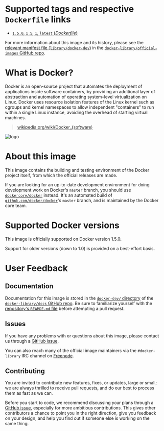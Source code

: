 # Supported tags and respective `Dockerfile` links

-	[`1.5.0`, `1.5`, `1`, `latest` (*Dockerfile*)](https://github.com/docker/docker/blob/v1.5.0/Dockerfile)

For more information about this image and its history, please see the [relevant manifest file (`library/docker-dev`)](https://github.com/docker-library/official-images/blob/master/library/docker-dev) in the [`docker-library/official-images` GitHub repo](https://github.com/docker-library/official-images).

# What is Docker?

Docker is an open-source project that automates the deployment of applications inside software containers, by providing an additional layer of abstraction and automation of operating system–level virtualization on Linux. Docker uses resource isolation features of the Linux kernel such as cgroups and kernel namespaces to allow independent "containers" to run within a single Linux instance, avoiding the overhead of starting virtual machines.

> [wikipedia.org/wiki/Docker_(software)](https://en.wikipedia.org/wiki/Docker_%28software%29)

![logo](https://raw.githubusercontent.com/docker-library/docs/master/docker-dev/logo.png)

# About this image

This image contains the building and testing environment of the Docker project itself, from which the official releases are made.

If you are looking for an up-to-date development environment for doing development work on Docker's `master` branch, you should use [`dockercore/docker`](https://registry.hub.docker.com/u/dockercore/docker/) instead. It's an automated build of [`github.com/docker/docker`](https://github.com/docker/docker)'s `master` branch, and is maintained by the Docker core team.

# Supported Docker versions

This image is officially supported on Docker version 1.5.0.

Support for older versions (down to 1.0) is provided on a best-effort basis.

# User Feedback

## Documentation

Documentation for this image is stored in the [`docker-dev/` directory](https://github.com/docker-library/docs/tree/master/docker-dev) of the [`docker-library/docs` GitHub repo](https://github.com/docker-library/docs). Be sure to familiarize yourself with the [repository's `REAMDE.md` file](https://github.com/docker-library/docs/blob/master/README.md) before attempting a pull request.

## Issues

If you have any problems with or questions about this image, please contact us through a [GitHub issue](https://github.com/docker/docker/issues).

You can also reach many of the official image maintainers via the `#docker-library` IRC channel on [Freenode](https://freenode.net).

## Contributing

You are invited to contribute new features, fixes, or updates, large or small; we are always thrilled to receive pull requests, and do our best to process them as fast as we can.

Before you start to code, we recommend discussing your plans through a [GitHub issue](https://github.com/docker/docker/issues), especially for more ambitious contributions. This gives other contributors a chance to point you in the right direction, give you feedback on your design, and help you find out if someone else is working on the same thing.
